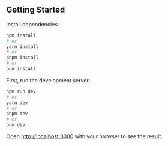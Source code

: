 ## Getting Started
Install dependencies:
```bash
npm install
# or
yarn install
# or
pnpm install
# or
bun install
```
First, run the development server:

```bash
npm run dev
# or
yarn dev
# or
pnpm dev
# or
bun dev
```

Open [http://localhost:3000](http://localhost:3000) with your browser to see the result.